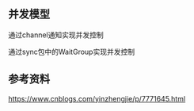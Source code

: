 ## 并发模型

通过channel通知实现并发控制

通过sync包中的WaitGroup实现并发控制



## 参考资料

https://www.cnblogs.com/yinzhengjie/p/7771645.html